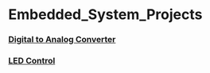 # Embedded_System_Projects

### [**Digital to Analog Converter**](https://github.com/JLJL0308/Digital-to-Analog-Converter)
### [**LED Control**](https://github.com/JLJL0308/LED-Control)
